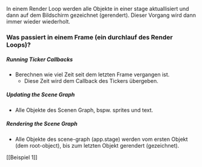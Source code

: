 In einem Render Loop werden alle Objekte in einer stage aktuallisiert und dann auf dem Bildschirm gezeichnet (gerendert). Dieser Vorgang wird dann immer wieder wiederholt.

### Was passiert in einem Frame (ein durchlauf des Render Loops)?
##### Running Ticker Callbacks
- Berechnen wie viel Zeit seit dem letzten Frame vergangen ist.
	- Diese Zeit wird dem Callback des Tickers übergeben.

##### Updating the Scene Graph
- Alle Objekte des Scenen Graph, bspw. sprites und text.

##### Rendering the Scene Graph
- Alle Objekte des scene-graph (app.stage) werden vom ersten Objekt (dem root-object), bis zum letzten Objekt gerendert (gezeichnet).

[[Beispiel 1]]
